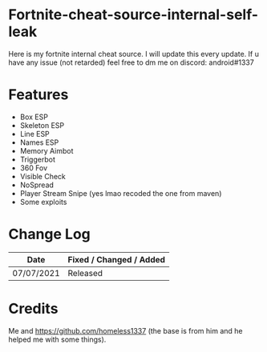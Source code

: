# Fortnite-cheat-source-internal-self-leak
Here is my fortnite internal cheat source. I will update this every update.
If u have any issue (not retarded) feel free to dm me on discord: android#1337

# Features
* Box ESP
* Skeleton ESP
* Line ESP
* Names ESP
* Memory Aimbot
* Triggerbot
* 360 Fov
* Visible Check
* NoSpread
* Player Stream Snipe (yes lmao recoded the one from maven)
* Some exploits


# Change Log 
| Date         | Fixed / Changed / Added |
| ------------ | ----------------------- |
| 07/07/2021   | Released                |

# Credits 

Me and https://github.com/homeless1337 (the base is from him and he helped me with some things).
